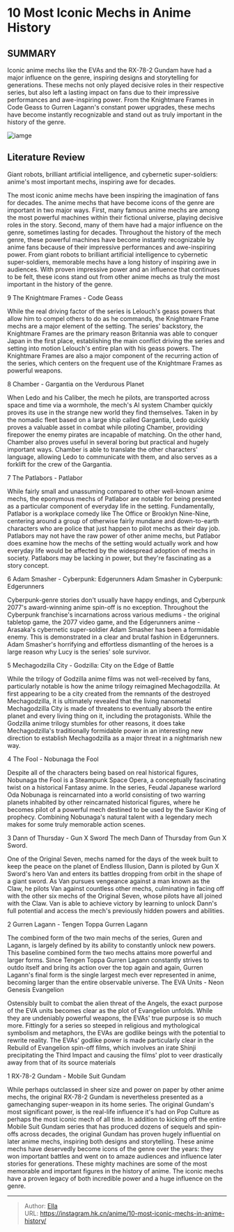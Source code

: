 # 10 Most Iconic Mechs in Anime History


## SUMMARY 


 Iconic anime mechs like the EVAs and the RX-78-2 Gundam have had a major influence on the genre, inspiring designs and storytelling for generations. 
 These mechs not only played decisive roles in their respective series, but also left a lasting impact on fans due to their impressive performances and awe-inspiring power. 
 From the Knightmare Frames in Code Geass to Gurren Lagann&#39;s constant power upgrades, these mechs have become instantly recognizable and stand out as truly important in the history of the genre. 

![iamge](https://static1.srcdn.com/wordpress/wp-content/uploads/2023/09/10-strongest-anime-mechs-of-all-time.jpg)

## Literature Review

Giant robots, brilliant artificial intelligence, and cybernetic super-soldiers: anime&#39;s most important mechs, inspiring awe for decades.




The most iconic anime mechs have been inspiring the imagination of fans for decades. The anime mechs that have become icons of the genre are important in two major ways. First, many famous anime mechs are among the most powerful machines within their fictional universe, playing decisive roles in the story. Second, many of them have had a major influence on the genre, sometimes lasting for decades.
Throughout the history of the mech genre, these powerful machines have become instantly recognizable by anime fans because of their impressive performances and awe-inspiring power. From giant robots to brilliant artificial intelligence to cybernetic super-soldiers, memorable mechs have a long history of inspiring awe in audiences. With proven impressive power and an influence that continues to be felt, these icons stand out from other anime mechs as truly the most important in the history of the genre.









 








 9  The Knightmare Frames - Code Geass 
        

While the real driving factor of the series is Lelouch&#39;s geass powers that allow him to compel others to do as he commands, the Knightmare Frame mechs are a major element of the setting. The series&#39; backstory, the Knightmare Frames are the primary reason Britannia was able to conquer Japan in the first place, establishing the main conflict driving the series and setting into motion Lelouch&#39;s entire plan with his geass powers. The Knightmare Frames are also a major component of the recurring action of the series, which centers on the frequent use of the Knightmare Frames as powerful weapons.





 8  Chamber - Gargantia on the Verdurous Planet 
        

When Ledo and his Caliber, the mech he pilots, are transported across space and time via a wormhole, the mech&#39;s AI system Chamber quickly proves its use in the strange new world they find themselves. Taken in by the nomadic fleet based on a large ship called Gargantia, Ledo quickly proves a valuable asset in combat while piloting Chamber, providing firepower the enemy pirates are incapable of matching. On the other hand, Chamber also proves useful in several boring but practical and hugely important ways. Chamber is able to translate the other characters&#39; language, allowing Ledo to communicate with them, and also serves as a forklift for the crew of the Gargantia.





 7  The Patlabors - Patlabor 
        

While fairly small and unassuming compared to other well-known anime mechs, the eponymous mechs of Patlabor are notable for being presented as a particular component of everyday life in the setting. Fundamentally, Patlabor is a workplace comedy like The Office or Brooklyn Nine-Nine, centering around a group of otherwise fairly mundane and down-to-earth characters who are police that just happen to pilot mechs as their day job. Patlabors may not have the raw power of other anime mechs, but Patlabor does examine how the mechs of the setting would actually work and how everyday life would be affected by the widespread adoption of mechs in society. Patlabors may be lacking in power, but they&#39;re fascinating as a story concept.





 6  Adam Smasher - Cyberpunk: Edgerunners 
       Adam Smasher in Cyberpunk: Edgerunners  

Cyberpunk-genre stories don&#39;t usually have happy endings, and Cyberpunk 2077&#39;s award-winning anime spin-off is no exception. Throughout the Cyberpunk franchise&#39;s incarnations across various mediums - the original tabletop game, the 2077 video game, and the Edgerunners anime - Arasaka&#39;s cybernetic super-soldier Adam Smasher has been a formidable enemy. This is demonstrated in a clear and brutal fashion in Edgerunners. Adam Smasher&#39;s horrifying and effortless dismantling of the heroes is a large reason why Lucy is the series&#39; sole survivor.





 5  Mechagodzilla City - Godzilla: City on the Edge of Battle 
        

While the trilogy of Godzilla anime films was not well-received by fans, particularly notable is how the anime trilogy reimagined Mechagodzilla. At first appearing to be a city created from the remnants of the destroyed Mechagodzilla, it is ultimately revealed that the living nanometal Mechagodzilla City is made of threatens to eventually absorb the entire planet and every living thing on it, including the protagonists. While the Godzilla anime trilogy stumbles for other reasons, it does take Mechagodzilla&#39;s traditionally formidable power in an interesting new direction to establish Mechagodzilla as a major threat in a nightmarish new way.





 4  The Fool - Nobunaga the Fool 
        

Despite all of the characters being based on real historical figures, Nobunaga the Fool is a Steampunk Space Opera, a conceptually fascinating twist on a historical Fantasy anime. In the series, Feudal Japanese warlord Oda Nobunaga is reincarnated into a world consisting of two warring planets inhabited by other reincarnated historical figures, where he becomes pilot of a powerful mech destined to be used by the Savior King of prophecy. Combining Nobunaga&#39;s natural talent with a legendary mech makes for some truly memorable action scenes.





 3  Dann of Thursday - Gun X Sword 
       The mech Dann of Thursday from Gun X Sword.  

One of the Original Seven, mechs named for the days of the week built to keep the peace on the planet of Endless Illusion, Dann is piloted by Gun X Sword&#39;s hero Van and enters its battles dropping from orbit in the shape of a giant sword. As Van pursues vengeance against a man known as the Claw, he pilots Van against countless other mechs, culminating in facing off with the other six mechs of the Original Seven, whose pilots have all joined with the Claw. Van is able to achieve victory by learning to unlock Dann&#39;s full potential and access the mech&#39;s previously hidden powers and abilities.





 2  Gurren Lagann - Tengen Toppa Gurren Lagann 
        

The combined form of the two main mechs of the series, Guren and Lagann, is largely defined by its ability to constantly unlock new powers. This baseline combined form the two mechs attains more powerful and larger forms. Since Tengen Toppa Gurren Lagann constantly strives to outdo itself and bring its action over the top again and again, Gurren Lagann&#39;s final form is the single largest mech ever represented in anime, becoming larger than the entire observable universe.
The EVA Units - Neon Genesis Evangelion
        

Ostensibly built to combat the alien threat of the Angels, the exact purpose of the EVA units becomes clear as the plot of Evangelion unfolds. While they are undeniably powerful weapons, the EVAs&#39; true purpose is so much more. Fittingly for a series so steeped in religious and mythological symbolism and metaphors, the EVAs are godlike beings with the potential to rewrite reality. The EVAs&#39; godlike power is made particularly clear in the Rebuild of Evangelion spin-off films, which involves an irate Shinji precipitating the Third Impact and causing the films&#39; plot to veer drastically away from that of its source materials





 1  RX-78-2 Gundam - Mobile Suit Gundam 
        

While perhaps outclassed in sheer size and power on paper by other anime mechs, the original RX-78-2 Gundam is nevertheless presented as a gamechanging super-weapon in its home series. The original Gundam&#39;s most significant power, is the real-life influence it&#39;s had on Pop Culture as perhaps the most iconic mech of all time. In addition to kicking off the entire Mobile Suit Gundam series that has produced dozens of sequels and spin-offs across decades, the original Gundam has proven hugely influential on later anime mechs, inspiring both designs and storytelling.
These anime mechs have deservedly become icons of the genre over the years: they won important battles and went on to amaze audiences and influence later stories for generations. These mighty machines are some of the most memorable and important figures in the history of anime. The iconic mechs have a proven legacy of both incredible power and a huge influence on the genre.

---

> Author: [Ella](https://instagram.hk.cn/)  
> URL: https://instagram.hk.cn/anime/10-most-iconic-mechs-in-anime-history/  

